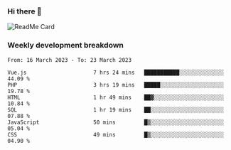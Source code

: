 ### Hi there 👋

<!--
**itzcy/itzcy** is a ✨ _special_ ✨ repository because its `README.md` (this file) appears on your GitHub profile.

Here are some ideas to get you started:

- 🔭 I’m currently working on ...
- 🌱 I’m currently learning ...
- 👯 I’m looking to collaborate on ...
- 🤔 I’m looking for help with ...
- 💬 Ask me about ...
- 📫 How to reach me: ...
- 😄 Pronouns: ...
- ⚡ Fun fact: ...
-->
![ReadMe Card](https://github-readme-stats.vercel.app/api?username=itzcy&show_icons=true&title_color=2d3198&icon_color=797cb8&text_color=24292e&bg_color=f6f8fa)

### Weekly development breakdown
<!--START_SECTION:waka-->

```text
From: 16 March 2023 - To: 23 March 2023

Vue.js                     7 hrs 24 mins   ███████████░░░░░░░░░░░░░░   44.09 %
PHP                        3 hrs 19 mins   █████░░░░░░░░░░░░░░░░░░░░   19.78 %
HTML                       1 hr 49 mins    ██▓░░░░░░░░░░░░░░░░░░░░░░   10.84 %
SQL                        1 hr 19 mins    ██░░░░░░░░░░░░░░░░░░░░░░░   07.88 %
JavaScript                 50 mins         █▒░░░░░░░░░░░░░░░░░░░░░░░   05.04 %
CSS                        49 mins         █▒░░░░░░░░░░░░░░░░░░░░░░░   04.90 %
```

<!--END_SECTION:waka-->
